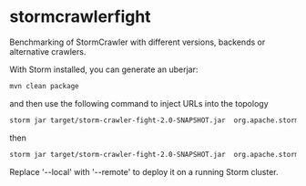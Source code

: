 # stormcrawlerfight
Benchmarking of StormCrawler with different versions, backends or alternative crawlers.

With Storm installed, you can generate an uberjar:

``` sh
mvn clean package
```

and then use the following command to inject URLs into the topology

``` sh
storm jar target/storm-crawler-fight-2.0-SNAPSHOT.jar  org.apache.storm.flux.Flux --local es-injector.flux
```

then 

``` sh
storm jar target/storm-crawler-fight-2.0-SNAPSHOT.jar  org.apache.storm.flux.Flux --local es-crawler.flux
```

Replace '--local' with '--remote' to deploy it on a running Storm cluster.

